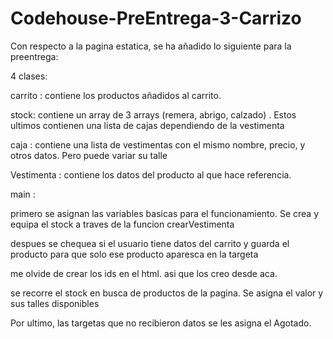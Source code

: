 # Codehouse-PreEntrega-3-Carrizo

Con respecto a la pagina estatica, se ha añadido lo siguiente para la preentrega:

4 clases:

carrito : contiene los productos añadidos al carrito.

stock: contiene un array de 3 arrays (remera, abrigo, calzado) . Estos ultimos contienen una lista de cajas dependiendo de la vestimenta 

caja : contiene una lista de vestimentas con el mismo nombre, precio, y otros datos. Pero puede variar su talle

Vestimenta : contiene los datos del producto al que hace referencia.


main :

primero se asignan las variables basicas para el funcionamiento.
Se crea y equipa el stock a traves de la funcion crearVestimenta

despues se chequea si el usuario tiene datos del carrito y guarda el producto para que solo ese producto aparesca en la targeta

me olvide de crear los ids en el html. asi que los creo desde aca.

se recorre el stock en busca de productos de la pagina. Se asigna el valor y sus talles disponibles

Por ultimo, las targetas que no recibieron datos se les asigna el Agotado.
